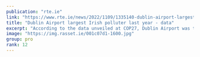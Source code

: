 ```yaml
---
publication: "rte.ie"
link: "https://www.rte.ie/news/2022/1109/1335140-dublin-airport-largest-polluter-in-ireland-cop27-data/"
title: "Dublin Airport largest Irish polluter last year - data"
excerpt: "According to the data unveiled at COP27, Dublin Airport was the specific source for just over one million tonnes of Ireland's greenhouse gas emissions in 2021."
image: "https://img.rasset.ie/001c07d1-1600.jpg"
group: pro
rank: 12
---
```

